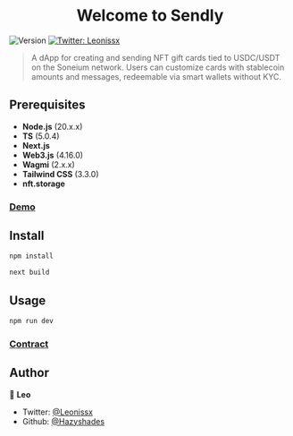 <h1 align="center">Welcome to Sendly</h1>
<p>
  <img alt="Version" src="https://img.shields.io/badge/version- 0.1.0-blue.svg?cacheSeconds=2592000" />
  <a href="https://twitter.com/Leonissx" target="_blank">
    <img alt="Twitter: Leonissx" src="https://img.shields.io/twitter/follow/Leonissx.svg?style=social" />
  </a>
</p>

> A dApp for creating and sending NFT gift cards tied to USDC/USDT on the Soneium network. Users can customize cards with stablecoin amounts and messages, redeemable via smart wallets without KYC.
 
## Prerequisites

- **Node.js** (20.x.x)  
- **TS** (5.0.4)  
- **Next.js**
- **Web3.js** (4.16.0) 
- **Wagmi** (2.x.x) 
- **Tailwind CSS** (3.3.0) 
- **nft.storage** 


### [Demo](https://sendly-soneium.vercel.app/)

## Install

```sh
npm install 
```

```sh
next build 
```

## Usage

```sh
npm run dev
```
### [Contract](https://soneium.blockscout.com/token/0x5242f52732aabE5cB5Ab28fd24eAF28Ff41390B1)

## Author

🦁 **Leo**

* Twitter: [@Leonissx](https://twitter.com/Leonissx)
* Github: [@Hazyshades](https://github.com/Hazyshades)
